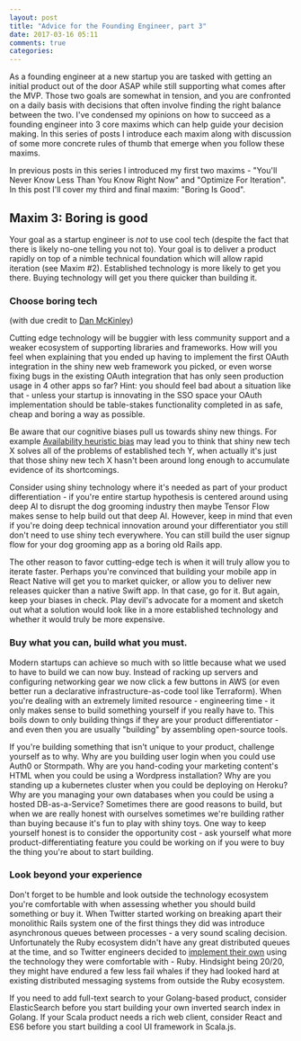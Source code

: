 ```yaml
---
layout: post
title: "Advice for the Founding Engineer, part 3"
date: 2017-03-16 05:11
comments: true
categories: 
---
```


As a founding engineer at a new startup you are tasked with getting an initial product out of the door ASAP while still supporting what comes after the MVP. Those two goals are somewhat in tension, and you are confronted on a daily basis with decisions that often involve finding the right balance between the two. I've condensed my opinions on how to succeed as a founding engineer into 3 core maxims which can help guide your decision making. In this series of posts I introduce each maxim along with discussion of some more concrete rules of thumb that emerge when you follow these maxims.

In previous posts in this series I introduced my first two maxims - "You'll Never Know Less Than You Know Right Now" and "Optimize For Iteration". In this post I'll cover my third and final maxim: "Boring Is Good". 

## Maxim 3: Boring is good
Your goal as a startup engineer is *not* to use cool tech (despite the fact that there is likely no-one telling you not to). Your goal is to deliver a product rapidly on top of a nimble technical foundation which will allow rapid iteration (see Maxim #2). Established technology is more likely to get you there. Buying technology will get you there quicker than building it. 


### Choose boring tech
(with due credit to [Dan McKinley](http://mcfunley.com/choose-boring-technology))

Cutting edge technology will be buggier with less community support and a weaker ecosystem of supporting libraries and frameworks. How will you feel when explaining that you ended up having to implement the first OAuth integration in the shiny new web framework you picked, or even worse fixing bugs in the existing OAuth integration that has only seen production usage in 4 other apps so far? Hint: you should feel bad about a situation like that - unless your startup is innovating in the SSO space your OAuth implementation should be table-stakes functionality completed in as safe, cheap and boring a way as possible.

Be aware that our cognitive biases pull us towards shiny new things. For example [Availability heuristic bias](https://en.wikipedia.org/wiki/Availability_heuristic) may lead you to think that shiny new tech X solves all of the problems of established tech Y, when actually it's just that those shiny new tech X hasn't been around long enough to accumulate evidence of its shortcomings.

Consider using shiny technology where it's needed as part of your product differentiation - if you're entire startup hypothesis is centered around using deep AI to disrupt the dog grooming industry then maybe Tensor Flow makes sense to help build out that deep AI. However, keep in mind that even if you're doing deep technical innovation around your differentiator you still don't need to use shiny tech everywhere. You can still build the user signup flow for your dog grooming app as a boring old Rails app.

The other reason to favor cutting-edge tech is when it will truly allow you to iterate faster. Perhaps you're convinced that building your mobile app in React Native will get you to market quicker, or allow you to deliver new releases quicker than a native Swift app. In that case, go for it. But again, keep your biases in check. Play devil's advocate for a moment and sketch out what a solution would look like in a more established technology and whether it would truly be more expensive.

### Buy what you can, build what you must.
Modern startups can achieve so much with so little because what we used to have to build we can now buy. Instead of racking up servers and configuring networking gear we now click a few buttons in AWS (or even better run a declarative infrastructure-as-code tool like Terraform). When you're dealing with an extremely limited resource - engineering time - it only makes sense to build something yourself if you really have to. This boils down to only building things if they are your product differentiator - and even then you are usually "building" by assembling open-source tools. 

If you're building something that isn't unique to your product, challenge yourself as to why. Why are you building user login when you could use Auth0 or Stormpath. Why are you hand-coding your marketing content's HTML when you could be using a Wordpress installation? Why are you standing up a kubernetes cluster when you could be deploying on Heroku? Why are you managing your own databases when you could be using a hosted DB-as-a-Service? Sometimes there are good reasons to build, but when we are really honest with ourselves sometimes we're building rather than buying because it's fun to play with shiny toys. One way to keep yourself honest is to consider the opportunity cost - ask yourself what more product-differentiating feature you could be working on if you were to buy the thing you're about to start building.

### Look beyond your experience
Don't forget to be humble and look outside the technology ecosystem you're comfortable with when assessing whether you should build something or buy it. When Twitter started working on breaking apart their monolithic Rails system one of the first things they did was introduce asynchronous queues between processes - a very sound scaling decision. Unfortunately the Ruby ecosystem didn't have any great distributed queues at the time, and so Twitter engineers decided to [implement their own](https://github.com/starling/starling) using the technology they were comfortable with - Ruby. Hindsight being 20/20, they might have endured a few less fail whales if they had looked hard at existing distributed messaging systems from outside the Ruby ecosystem.

If you need to add full-text search to your Golang-based product, consider ElasticSearch before you start building your own inverted search index in Golang. If your Scala product needs a rich web client, consider React and ES6 before you start building a cool UI framework in Scala.js.
